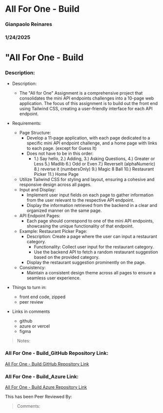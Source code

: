 # All For One - Build

### Gianpaolo Reinares
### 1/24/2025
# "All For One - Build
### Description: 


- Description:
    - The "All for One" Assignment is a comprehensive project that consolidates the mini API endpoints challenges into a 10-page web application. The focus of this assignment is to build out the front end using Tailwind CSS, creating a user-friendly interface for each API endpoint.

- Requirements:
    - Page Structure:
        * Develop a 11-page application, with each page dedicated to a specific mini API endpoint challenge, and a home page with links to each page. (except for Guess It)
        * Does not have to be in this order:
            - 1.) Say hello, 2.) Adding, 3.) Asking Questions, 4.) Greater or Less 5.) Madlib 6.) Odd or Even 7.) ReverseIt (alphaNumeric) 8.) reverse it (numbersOnly) 9.) Magic 8 Ball 10.) Restaurant Picker 11.) Home Page
    - Utilize Tailwind CSS for styling and layout, ensuring a cohesive and responsive design across all pages.
    - Input and Display:
        * Implement user input fields on each page to gather information from the user relevant to the respective API endpoint.
        * Display the information retrieved from the backend in a clear and organized manner on the same page.
    - API Endpoint Pages:
        * Each page should correspond to one of the mini API endpoints, showcasing the unique functionality of that endpoint.
    - Example: Restaurant Picker Page:
        * Description: Create a page where the user can input a restaurant category.
            - Functionality: Collect user input for the restaurant category.
            - Use the backend API to fetch a random restaurant suggestion based on the provided category.
        * Display the restaurant suggestion prominently on the page.
    - Consistency:
        * Maintain a consistent design theme across all pages to ensure a seamless user experience.

- Things to turn in:
    - front end code, zipped
    - peer review
- Links in comments
    * github
    * azure or vercel
    * figma


> Notes: 

### All For One - Build_GitHub Repository Link:
[All For One - Build GitHub Repository Link](https://github.com/MandoxaElemental/AllForOneProject)

### All For One - Build_Azure Link:
[All For One - Build Azure Repository Link](https://greinaresafoproject-b7dabuanb3dch0dw.westus-01.azurewebsites.net/index.html)

This has been Peer Reviewed By: 
> Comments: 